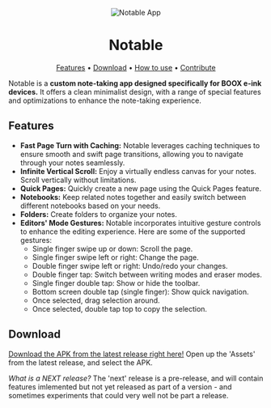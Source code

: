 <!-- markdownlint-configure-file {
  "MD013": {
    "code_blocks": false,
    "tables": false
  },
  "MD033": false,
  "MD041": false
} -->

<div align="center">

![Notable App](https://github.com/olup/notable/blob/main/app/src/main/res/mipmap-xxxhdpi/ic_launcher.png?raw=true "Notable Logo")
# Notable
  
[Features](#features) •
[Download](#download) •
[How to use](#how-to-use) •
[Contribute](#contribute)
</div>


Notable is a **custom note-taking app designed specifically for BOOX e-ink devices.** It offers a clean minimalist design, with a range of special features and optimizations to enhance the note-taking experience.

## Features
* **Fast Page Turn with Caching:** Notable leverages caching techniques to ensure smooth and swift page transitions, allowing you to navigate through your notes seamlessly.
* **Infinite Vertical Scroll:** Enjoy a virtually endless canvas for your notes. Scroll vertically without limitations.
* **Quick Pages:** Quickly create a new page using the Quick Pages feature.
* **Notebooks:** Keep related notes together and easily switch between different notebooks based on your needs.
* **Folders:** Create folders to organize your notes.
* **Editors' Mode Gestures:** Notable incorporates intuitive gesture controls to enhance the editing experience. Here are some of the supported gestures:
  * Single finger swipe up or down: Scroll the page.
  * Single finger swipe left or right: Change the page.
  * Double finger swipe left or right: Undo/redo your changes.
  * Double finger tap: Switch between writing modes and eraser modes.
  * Single finger double tap: Show or hide the toolbar.
  * Bottom screen double tap (single finger): Show quick navigation.
  * Once selected, drag selection around.
  * Once selected, double tap top to copy the selection.

## Download
[Download the APK from the latest release right here!](https://github.com/olup/notable/releases)
Open up the 'Assets' from the latest release, and select the APK.

_What is a NEXT release?_
The 'next' release is a pre-release, and will contain features imlemented but not yet released as part of a version - and sometimes experiments that could very well not be part a release.
